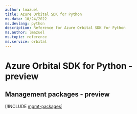 ```yaml
---
author: lmazuel
title: Azure Orbital SDK for Python
ms.data: 10/24/2022
ms.devlang: python
description: Reference for Azure Orbital SDK for Python
ms.author: lmazuel
ms.topic: reference
ms.service: orbital
---
```

# Azure Orbital SDK for Python - preview

## Management packages - preview
[!INCLUDE [mgmt-packages](orbital-mgmt-index.md)]